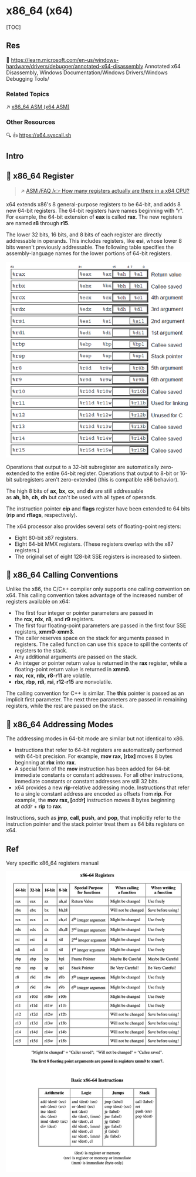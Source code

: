 # x86_64 (x64)

[TOC]



## Res
📂 https://learn.microsoft.com/en-us/windows-hardware/drivers/debugger/annotated-x64-disassembly
Annotated x64 Disassembly, Windows Documentation/Windows Drivers/Windows Debugging Tools/


### Related Topics
↗ [x86_64 ASM (x64 ASM)](../../../../../../👩‍💻%20Computer%20Languages%20&%20Programming%20Methodology/ASM%20(Assembly%20Languages)/x86%20ISA%20Based%20ASM/x86_64%20ASM%20(x64%20ASM)/x86_64%20ASM%20(x64%20ASM).md)


### Other Resources
🔍 👍 https://x64.syscall.sh



## Intro



## 🎯 x86_64 Register
> ↗ [ASM /FAQ /👉 How many registers actually are there in a x64 CPU?](../../../../../../👩‍💻%20Computer%20Languages%20&%20Programming%20Methodology/ASM%20(Assembly%20Languages)/FAQ.md#👉%20How%20many%20registers%20actually%20are%20there%20in%20a%20x64%20CPU?)

x64 extends x86's 8 general-purpose registers to be 64-bit, and adds 8 new 64-bit registers. The 64-bit registers have names beginning with "r". For example, the 64-bit extension of **eax** is called **rax**. The new registers are named **r8** through **r15**.

The lower 32 bits, 16 bits, and 8 bits of each register are directly addressable in operands. This includes registers, like **esi**, whose lower 8 bits weren't previously addressable. The following table specifies the assembly-language names for the lower portions of 64-bit registers.

![](../../../../../../../../Assets/Pics/registers.png)

Operations that output to a 32-bit subregister are automatically zero-extended to the entire 64-bit register. Operations that output to 8-bit or 16-bit subregisters aren't zero-extended (this is compatible x86 behavior).

The high 8 bits of **ax**, **bx**, **cx**, and **dx** are still addressable as **ah**, **bh**, **ch**, **dh** but can't be used with all types of operands.

The instruction pointer **eip** and **flags** register have been extended to 64 bits (**rip** and **rflags**, respectively).

The x64 processor also provides several sets of floating-point registers:
- Eight 80-bit x87 registers.
- Eight 64-bit MMX registers. (These registers overlap with the x87 registers.)
- The original set of eight 128-bit SSE registers is increased to sixteen.



## 🎯 x86_64 Calling Conventions
Unlike the x86, the C/C++ compiler only supports one calling convention on x64. This calling convention takes advantage of the increased number of registers available on x64:
- The first four integer or pointer parameters are passed in the **rcx**, **rdx**, **r8**, and **r9** registers.
- The first four floating-point parameters are passed in the first four SSE registers, **xmm0**-**xmm3**.
- The caller reserves space on the stack for arguments passed in registers. The called function can use this space to spill the contents of registers to the stack.
- Any additional arguments are passed on the stack.
- An integer or pointer return value is returned in the **rax** register, while a floating-point return value is returned in **xmm0**.
- **rax**, **rcx**, **rdx**, **r8**-**r11** are volatile.
- **rbx**, **rbp**, **rdi**, **rsi**, **r12**-**r15** are nonvolatile.

The calling convention for C++ is similar. The **this** pointer is passed as an implicit first parameter. The next three parameters are passed in remaining registers, while the rest are passed on the stack.



## 🎯 x86_64 Addressing Modes
The addressing modes in 64-bit mode are similar but not identical to x86.
- Instructions that refer to 64-bit registers are automatically performed with 64-bit precision. For example, **mov rax, [rbx]** moves 8 bytes beginning at **rbx** into **rax**.
- A special form of the **mov** instruction has been added for 64-bit immediate constants or constant addresses. For all other instructions, immediate constants or constant addresses are still 32 bits.
- x64 provides a new **rip**-relative addressing mode. Instructions that refer to a single constant address are encoded as offsets from **rip**. For example, the **mov rax, [**_addr_**]** instruction moves 8 bytes beginning at _addr_ + **rip** to **rax**.

Instructions, such as **jmp**, **call**, **push**, and **pop**, that implicitly refer to the instruction pointer and the stack pointer treat them as 64 bits registers on x64.



## Ref
[👍 x64 Architecture | Windows Documentation]: https://learn.microsoft.com/en-us/windows-hardware/drivers/debugger/x64-architecture

[👍 CPU Registers x86-64]: https://wiki.osdev.org/CPU_Registers_x86-64

Very specific x86_64 registers manual

[x86 Assembly/X86 Architecture]: https://en.wikibooks.org/wiki/X86_Assembly/X86_Architecture

[x86_64 register cheat sheet]: https://math.hws.edu/eck/cs220/f22/registers.html
![](../../../../../../../../Assets/Pics/Screenshot%202023-10-17%20at%2011.12.11AM.png)

[x86 64 Register and Instruction Quick Start | Open Source Seneca]: https://wiki.cdot.senecacollege.ca/wiki/X86_64_Register_and_Instruction_Quick_Start